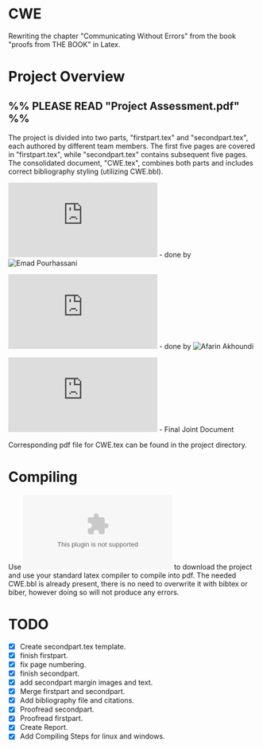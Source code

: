 # CWE
Rewriting the chapter "Communicating Without Errors" from the book "proofs from THE BOOK" in Latex.

# Project Overview

## %% PLEASE READ "Project Assessment.pdf" %%

The project is divided into two parts, "firstpart.tex" and "secondpart.tex", each authored by different team members. The first five pages are covered in "firstpart.tex", while "secondpart.tex" contains subsequent five pages. The consolidated document, "CWE.tex", combines both parts and includes correct bibliography styling (utilizing CWE.bbl).

![firstpart.tex](https://github.com/xemadp/CWE/blob/main/firstpart.tex) - done by ![Emad Pourhassani](https://github.com/xemadp)

![secondpart.tex](https://github.com/xemadp/CWE/blob/main/secondpart.tex) - done by ![Afarin Akhoundi](https://github.com/afarin461)

![CWE.tex](https://github.com/xemadp/CWE/blob/main/CWE.tex) - Final Joint Document

Corresponding pdf file for CWE.tex can be found in the project directory.

# Compiling

Use ![this link](https://github.com/xemadp/CWE/archive/refs/heads/main.zip) to download the project and use your standard latex compiler to compile into pdf.
The needed CWE.bbl is already present, there is no need to overwrite it with bibtex or biber,
however doing so will not produce any errors.

# TODO

- [x] Create secondpart.tex template.
- [x] finish firstpart.
- [x] fix page numbering.
- [x] finish secondpart.
- [x] add secondpart margin images and text.
- [x] Merge firstpart and secondpart.
- [x] Add bibliography file and citations.
- [x] Proofread secondpart.
- [x] Proofread firstpart.
- [x] Create Report.
- [x] Add Compiling Steps for linux and windows.
